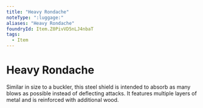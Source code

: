 ```yaml
---
title: "Heavy Rondache"
noteType: ":luggage:"
aliases: "Heavy Rondache"
foundryId: Item.Z0PivVD5nLJ4nbaT
tags:
  - Item
---
```


# Heavy Rondache

Similar in size to a buckler, this steel shield is intended to absorb as many blows as possible instead of deflecting attacks. It features multiple layers of metal and is reinforced with additional wood.
